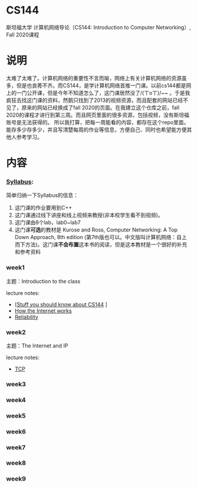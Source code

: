 # CS144
斯坦福大学 计算机网络导论（CS144: Introduction to Computer Networking）, Fall 2020课程
# 说明
太难了太难了。计算机网络的重要性不言而喻，网络上有关计算机网络的资源虽多，但是也良莠不齐。而CS144，是学计算机网络首推一门课。以前cs144都是网上的一门公开课，但是今年不知道怎么了，这门课居然没了/(ㄒoㄒ)/~~ 。于是我疯狂去找这门课的资料，然鹅只找到了2013的视频资源，而且配套的网站已经不见了，原来的网站已经换成了fall 2020的页面。在我建立这个仓库之前，fall 2020的课程才进行到第三周。而且网页里面的很多资源，包括视频，没有斯坦福账号是无法获得的。
所以我打算，把每一周能看的内容，都存在这个repo里面。能存多少存多少，并且写清楚每周的作业等信息，方便自己、同时也希望能方便其他人参考学习。

# 内容

### [Syllabus](https://github.com/pilotou/CS144/blob/master/Syllabus.pdf):

简单归纳一下Syllabus的信息：

1. 这门课的作业要用到C++
2. 这门课通过线下讲座和线上视频来教授(非本校学生看不到视频)。
3. 这门课由8个lab，lab0~lab7
4. 这门课**可选**的教材是 Kurose and Ross, Computer Networking: A Top Down Approach, 8th
   edition (第7th版也可以。中文版叫计算机网络：自上而下方法)。这门课**不会布置**这本书的阅读，但是这本教材是一个很好的补充和参考资料

### week1

主题：Introduction to the class

lecture notes:

- [[Stuff you should know about CS144](https://github.com/pilotou/CS144/blob/master/week1/week-1-logistics.pdf) ]
- [How the Internet works](https://github.com/pilotou/CS144/blob/master/week1/week-1-how-the-internet-works.pdf)
- [Reliability](https://github.com/pilotou/CS144/blob/master/week1/week-1-reliability.pdf)

### week2

主题：The Internet and IP

lecture notes:

- [TCP](https://github.com/pilotou/CS144/blob/master/week2/week-2-tcp.pdf)

### week3

### week4

### week5

### week6 

### week7

### week8

### week9
